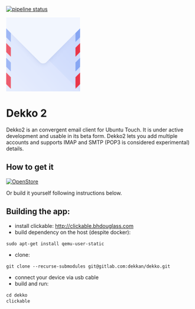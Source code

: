 [![pipeline status](https://gitlab.com/dekkan/dekko/badges/master/pipeline.svg)](https://gitlab.com/dekkan/dekko/commits/master)

<img width="200px" src="Dekko/app/assets/icons/dekko/dekko.png" />

# Dekko 2

Dekko2 is an convergent email client for Ubuntu Touch. It is under active development and usable in its beta form.
Dekko2 lets you add multiple accounts and supports IMAP and SMTP (POP3 is considered experimental) details.

## How to get it

[![OpenStore](https://open-store.io/badges/en_US.png)](https://open-store.io/app/dekko2.dekkoproject)

Or build it yourself following instructions below.

## Building the app:

* install clickable: http://clickable.bhdouglass.com
* build dependency on the host (despite docker):
```
sudo apt-get install qemu-user-static
```
* clone:
```
git clone --recurse-submodules git@gitlab.com:dekkan/dekko.git
```
* connect your device via usb cable
* build and run:
```
cd dekko
clickable
```
